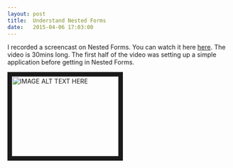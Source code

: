 ```yaml
---
layout: post
title:  Understand Nested Forms
date:   2015-04-06 17:03:00 
---
```


I recorded a screencast on Nested Forms. You can watch it here <a href="http://www.youtube.com/watch?v=WVR-oDQRrFs">here</a>. The video is 30mins long. The first half of the video was setting up a simple application before getting in Nested Forms.

<a href="http://www.youtube.com/watch?feature=player_embedded&v=WVR-oDQRrFs
" target="_blank"><img src="http://img.youtube.com/vi/WVR-oDQRrFs/0.jpg" 
alt="IMAGE ALT TEXT HERE" width="240" height="180" border="10" /></a>


